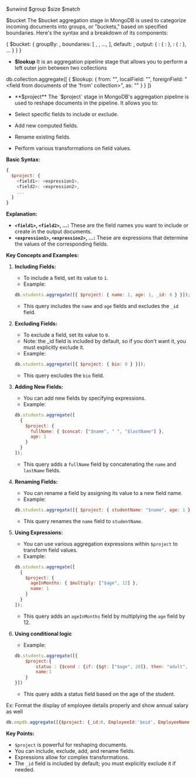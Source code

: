 $unwind
$group
$size
$match

$bucket
    The $bucket aggregation stage in MongoDB is used to categorize incoming documents into groups, or "buckets," based on specified boundaries. Here's the syntax and a breakdown of its components:

{
  $bucket: {
    groupBy: <expression>,
    boundaries: [ <lowerbound1>, <lowerbound2>, ..., <upperboundN> ],
    default: <literal>,
    output: {
      <output1>: { <accumulator1> : <expression1> },
      <output2>: { <accumulator2> : <expression2> },
      ...
    }
  }
}


* **$lookup**
It is an aggregation pipeline stage that allows you to perform a left outer join between two collections

db.collection.aggregate([
    {
    $lookup: {
        from: "<collection to join>",
        localField: "<field from input documents>",
        foreignField: "<field from documents of the 'from' collection>",
        as: "<output array field>"
  }
}
])


* **$project**
The `$project` stage in MongoDB's aggregation pipeline is used to reshape documents in the pipeline. It allows you to:

* Select specific fields to include or exclude.
* Add new computed fields.
* Rename existing fields.
* Perform various transformations on field values.

**Basic Syntax:**

```javascript
{
  $project: {
    <field1>: <expression1>,
    <field2>: <expression2>,
    ...
  }
}
```

**Explanation:**

* **`<field1>`, `<field2>`, ...:** These are the field names you want to include or create in the output documents.
* **`<expression1>`, `<expression2>`, ...:** These are expressions that determine the values of the corresponding fields.

**Key Concepts and Examples:**

1.  **Including Fields:**

    * To include a field, set its value to `1`.
    * Example:

    ```javascript
    db.students.aggregate([{ $project: { name: 1, age: 1, _id: 0 } }]);
    ```

    * This query includes the `name` and `age` fields and excludes the `_id` field.

2.  **Excluding Fields:**

    * To exclude a field, set its value to `0`.
    * Note: the _id field is included by default, so if you don't want it, you must explicitly exclude it.
    * Example:

    ```javascript
    db.students.aggregate([{ $project: { bio: 0 } }]);
    ```

    * This query excludes the `bio` field.

3.  **Adding New Fields:**

    * You can add new fields by specifying expressions.
    * Example:

    ```javascript
    db.students.aggregate([
      {
        $project: {
          fullName: { $concat: ["$name", " ", "$lastName"] },
          age: 1
        }
      }
    ]);
    ```

    * This query adds a `fullName` field by concatenating the `name` and `lastName` fields.

4.  **Renaming Fields:**

    * You can rename a field by assigning its value to a new field name.
    * Example:

    ```javascript
    db.students.aggregate([{ $project: { studentName: "$name", age: 1 } }]);
    ```

    * This query renames the `name` field to `studentName`.

5.  **Using Expressions:**

    * You can use various aggregation expressions within `$project` to transform field values.
    * Example:

    ```javascript
    db.students.aggregate([
      {
        $project: {
          ageInMonths: { $multiply: ["$age", 12] },
          name: 1
        }
      }
    ]);
    ```

    * This query adds an `ageInMonths` field by multiplying the `age` field by 12.

6. **Using conditional logic**
    * Example:

    ```javascript
    db.students.aggregate([{
        $project:{
            status : {$cond : {if: {$gt: ["$age", 20]}, then: "adult", else: "minor"}},
            name:1
        }
    }])
    ```

    * This query adds a status field based on the age of the student.

Ex: Format the display of employee details properly and show annual salary as well
```javascript
db.empdb.aggregate([{$project: {_id:0, EmployeeId:'$eid', EmployeeName: '$ename', Department:'$dept', MonthlySalary:'$salary', AnnualSalary:{$multiply:[12,'$salary']}}}])
```

**Key Points:**

* `$project` is powerful for reshaping documents.
* You can include, exclude, add, and rename fields.
* Expressions allow for complex transformations.
* The `_id` field is included by default; you must explicitly exclude it if needed.
